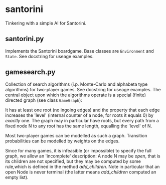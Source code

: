 # santorini
Tinkering with a simple AI for Santorini.

## santorini.py
Implements the Santorini boardgame. Base classes are `Environment` and `State`. See docstring for useage examples.

## gamesearch.py
Collection of search algorithms (i.p. Monte-Carlo and alphabeta type algorithms) for two-player games. See docstring for useage examples. The central object upon which the algorithms operate is a special (finite) directed graph (see class `GameGraph`):

It has at least one root (no ingoing edges) and the property that each edge increases the 'level' (internal counter of a node, for roots it equals 0) by _exactly_ one. The graph may in particular have roots, but every path from a fixed node N to any root has the same length, equalling the 'level' of N.

Most two-player games can be modelled as such a graph. Transition  probabilities can be modelled by weights on the edges.

Since for many games, it is infeasible (or impossible) to specify the full graph, we allow an 'incomplete' description: A node N may be *_open_*, that is its children are not specified, but they may be computed by some rule,which is defined in the method _add_children_. Note in particular that an open Node is never terminal (the latter means _add_children_ computed an empty list).